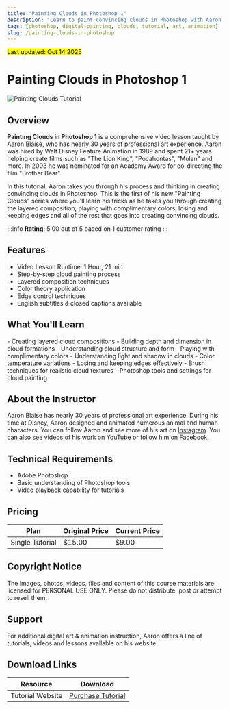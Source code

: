 ```yaml
---
title: "Painting Clouds in Photoshop 1"
description: "Learn to paint convincing clouds in Photoshop with Aaron Blaise, former Disney artist with nearly 30 years of professional art experience."
tags: [photoshop, digital-painting, clouds, tutorial, art, animation]
slug: /painting-clouds-in-photoshop
---
```


<mark> Last updated: Oct 14 2025 </mark>

# Painting Clouds in Photoshop 1

![Painting Clouds Tutorial](https://creatureartteacher.com/wp-content/uploads/2014/02/Aaron-Blaise-Demo-How-To-Paint-Clouds-525x350.jpg)

## Overview

**Painting Clouds in Photoshop 1** is a comprehensive video lesson taught by Aaron Blaise, who has nearly 30 years of professional art experience. Aaron was hired by Walt Disney Feature Animation in 1989 and spent 21+ years helping create films such as "The Lion King", "Pocahontas", "Mulan" and more. In 2003 he was nominated for an Academy Award for co-directing the film "Brother Bear".

In this tutorial, Aaron takes you through his process and thinking in creating convincing clouds in Photoshop. This is the first of his new "Painting Clouds" series where you'll learn his tricks as he takes you through creating the layered composition, playing with complimentary colors, losing and keeping edges and all of the rest that goes into creating convincing clouds.

:::info
**Rating**: 5.00 out of 5 based on 1 customer rating
:::

## Features

- Video Lesson Runtime: 1 Hour, 21 min
- Step-by-step cloud painting process
- Layered composition techniques
- Color theory application
- Edge control techniques
- English subtitles & closed captions available

## What You'll Learn

<Tabs>
<TabItem value="composition" label="Composition">
- Creating layered cloud compositions
- Building depth and dimension in cloud formations
- Understanding cloud structure and form
</TabItem>
<TabItem value="color" label="Color Theory">
- Playing with complimentary colors
- Understanding light and shadow in clouds
- Color temperature variations
</TabItem>
<TabItem value="technique" label="Techniques">
- Losing and keeping edges effectively
- Brush techniques for realistic cloud textures
- Photoshop tools and settings for cloud painting
</TabItem>
</Tabs>

## About the Instructor

Aaron Blaise has nearly 30 years of professional art experience. During his time at Disney, Aaron designed and animated numerous animal and human characters. You can follow Aaron and see more of his art on [Instagram](https://instagram.com/AaronBlaiseArt). You can also see videos of his work on [YouTube](https://youtube.com/AaronBlaiseArt) or follow him on [Facebook](https://facebook.com/TheArtofAaronBlaise).

## Technical Requirements

- Adobe Photoshop
- Basic understanding of Photoshop tools
- Video playback capability for tutorials

## Pricing

| Plan | Original Price | Current Price |
|------|----------------|---------------|
| Single Tutorial | $15.00 | $9.00 |

## Copyright Notice

The images, photos, videos, files and content of this course materials are licensed for PERSONAL USE ONLY. Please do not distribute, post or attempt to resell them.

## Support

For additional digital art & animation instruction, Aaron offers a line of tutorials, videos and lessons available on his website.

## Download Links

| Resource | Download |
|----------|----------|
| Tutorial Website | [Purchase Tutorial](https://creatureartteacher.com/product/painting-clouds-in-photoshop-1/) |

